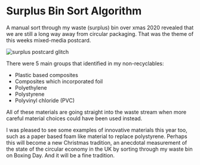 # Surplus Bin Sort Algorithm

A manual sort through my waste (surplus) bin over xmas 2020 revealed that we are still a long way away from circular packaging. That was the theme of this weeks mixed-media postcard.

![surplus postcard glitch](/images/non-circular-packaging.png)

There were 5 main groups that identified in my non-recyclables:

- Plastic based composites
- Composites which incorporated foil
- Polyethylene
- Polystyrene
- Polyvinyl chloride (PVC)

All of these materials are going straight into the waste stream when more careful material choices could have been used instead.

I was pleased to see some examples of innovative materials this year too, such as a paper based foam like material to replace polystyrene. Perhaps this will become a new Christmas tradition, an anecdotal measurement of the state of the circular economy in the UK by sorting through my waste bin on Boxing Day. And it will be a fine tradition.


